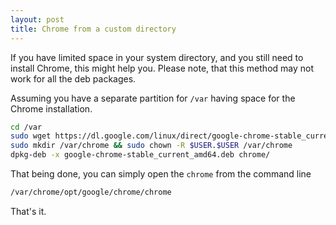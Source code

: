 ```yaml
---
layout: post
title: Chrome from a custom directory
---
```


If you have limited space in your system directory, and you still need to install 
Chrome, this might help you. Please note, that this method may not work for all the deb
packages. 

Assuming you have a separate partition for `/var` having space for the Chrome installation. 

```bash 
cd /var
sudo wget https://dl.google.com/linux/direct/google-chrome-stable_current_amd64.deb
sudo mkdir /var/chrome && sudo chown -R $USER.$USER /var/chrome
dpkg-deb -x google-chrome-stable_current_amd64.deb chrome/
```

That being done, you can simply open the `chrome` from the command line
```bash
/var/chrome/opt/google/chrome/chrome
```
That's it.
